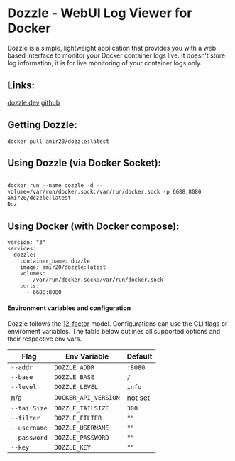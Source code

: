 # Dozzle - WebUI Log Viewer for Docker

Dozzle is a simple, lightweight application that provides you with a web based interface to monitor your Docker container logs live. It doesn’t store log information, it is for live monitoring of your container logs only.

## Links:
[dozzle.dev](https://dozzle.dev)
[github](https://github.com/amir20/dozzle)

## Getting Dozzle:
```
docker pull amir20/dozzle:latest
```

## Using Dozzle (via Docker Socket):
```

docker run --name dozzle -d --volume=/var/run/docker.sock:/var/run/docker.sock -p 6688:8080 amir20/dozzle:latest
Doz

```

## Using Docker (with Docker compose):
```
version: "3"
services:
  dozzle:
    container_name: dozzle
    image: amir20/dozzle:latest
    volumes:
      - /var/run/docker.sock:/var/run/docker.sock
    ports:
      - 6688:8080
```

#### Environment variables and configuration

Dozzle follows the [12-factor](https://12factor.net/) model. Configurations can use the CLI flags or enviroment variables. The table below outlines all supported options and their respective env vars.

| Flag         | Env Variable         | Default |
| ------------ | -------------------- | ------- |
| `--addr`     | `DOZZLE_ADDR`        | `:8080` |
| `--base`     | `DOZZLE_BASE`        | `/`     |
| `--level`    | `DOZZLE_LEVEL`       | `info`  |
| n/a          | `DOCKER_API_VERSION` | not set |
| `--tailSize` | `DOZZLE_TAILSIZE`    | `300`   |
| `--filter`   | `DOZZLE_FILTER`      | `""`    |
| `--username` | `DOZZLE_USERNAME`    | `""`    |
| `--password` | `DOZZLE_PASSWORD`    | `""`    |
| `--key`      | `DOZZLE_KEY`         | `""`    |
